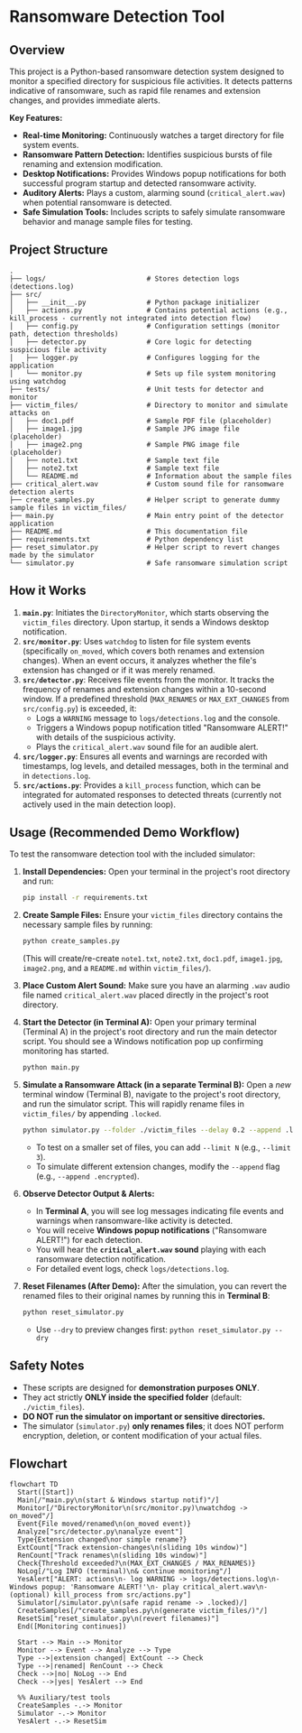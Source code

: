 # Ransomware Detection Tool

## Overview
This project is a Python-based ransomware detection system designed to monitor a specified directory for suspicious file activities. It detects patterns indicative of ransomware, such as rapid file renames and extension changes, and provides immediate alerts.

**Key Features:**
- **Real-time Monitoring:** Continuously watches a target directory for file system events.
- **Ransomware Pattern Detection:** Identifies suspicious bursts of file renaming and extension modification.
- **Desktop Notifications:** Provides Windows popup notifications for both successful program startup and detected ransomware activity.
- **Auditory Alerts:** Plays a custom, alarming sound (`critical_alert.wav`) when potential ransomware is detected.
- **Safe Simulation Tools:** Includes scripts to safely simulate ransomware behavior and manage sample files for testing.

## Project Structure

```
.
├── logs/                         # Stores detection logs (detections.log)
├── src/
│   ├── __init__.py               # Python package initializer
│   ├── actions.py                # Contains potential actions (e.g., kill_process - currently not integrated into detection flow)
│   ├── config.py                 # Configuration settings (monitor path, detection thresholds)
│   ├── detector.py               # Core logic for detecting suspicious file activity
│   ├── logger.py                 # Configures logging for the application
│   └── monitor.py                # Sets up file system monitoring using watchdog
├── tests/                        # Unit tests for detector and monitor
├── victim_files/                 # Directory to monitor and simulate attacks on
│   ├── doc1.pdf                  # Sample PDF file (placeholder)
│   ├── image1.jpg                # Sample JPG image file (placeholder)
│   ├── image2.png                # Sample PNG image file (placeholder)
│   ├── note1.txt                 # Sample text file
│   ├── note2.txt                 # Sample text file
│   └── README.md                 # Information about the sample files
├── critical_alert.wav            # Custom sound file for ransomware detection alerts
├── create_samples.py             # Helper script to generate dummy sample files in victim_files/
├── main.py                       # Main entry point of the detector application
├── README.md                     # This documentation file
├── requirements.txt              # Python dependency list
├── reset_simulator.py            # Helper script to revert changes made by the simulator
└── simulator.py                  # Safe ransomware simulation script
```

## How it Works

1.  **`main.py`**: Initiates the `DirectoryMonitor`, which starts observing the `victim_files` directory. Upon startup, it sends a Windows desktop notification.
2.  **`src/monitor.py`**: Uses `watchdog` to listen for file system events (specifically `on_moved`, which covers both renames and extension changes). When an event occurs, it analyzes whether the file's extension has changed or if it was merely renamed.
3.  **`src/detector.py`**: Receives file events from the monitor. It tracks the frequency of renames and extension changes within a 10-second window. If a predefined threshold (`MAX_RENAMES` or `MAX_EXT_CHANGES` from `src/config.py`) is exceeded, it:
    *   Logs a `WARNING` message to `logs/detections.log` and the console.
    *   Triggers a Windows popup notification titled "Ransomware ALERT!" with details of the suspicious activity.
    *   Plays the `critical_alert.wav` sound file for an audible alert.
4.  **`src/logger.py`**: Ensures all events and warnings are recorded with timestamps, log levels, and detailed messages, both in the terminal and in `detections.log`.
5.  **`src/actions.py`**: Provides a `kill_process` function, which can be integrated for automated responses to detected threats (currently not actively used in the main detection loop).

## Usage (Recommended Demo Workflow)

To test the ransomware detection tool with the included simulator:

1.  **Install Dependencies:**
    Open your terminal in the project's root directory and run:
    ```bash
    pip install -r requirements.txt
    ```

2.  **Create Sample Files:**
    Ensure your `victim_files` directory contains the necessary sample files by running:
    ```bash
    python create_samples.py
    ```
    (This will create/re-create `note1.txt`, `note2.txt`, `doc1.pdf`, `image1.jpg`, `image2.png`, and a `README.md` within `victim_files/`).

3.  **Place Custom Alert Sound:**
    Make sure you have an alarming `.wav` audio file named `critical_alert.wav` placed directly in the project's root directory.

4.  **Start the Detector (in Terminal A):**
    Open your primary terminal (Terminal A) in the project's root directory and run the main detector script. You should see a Windows notification pop up confirming monitoring has started.
    ```bash
    python main.py
    ```

5.  **Simulate a Ransomware Attack (in a separate Terminal B):**
    Open a *new* terminal window (Terminal B), navigate to the project's root directory, and run the simulator script. This will rapidly rename files in `victim_files/` by appending `.locked`.
    ```bash
    python simulator.py --folder ./victim_files --delay 0.2 --append .locked
    ```
    *   To test on a smaller set of files, you can add `--limit N` (e.g., `--limit 3`).
    *   To simulate different extension changes, modify the `--append` flag (e.g., `--append .encrypted`).

6.  **Observe Detector Output & Alerts:**
    *   In **Terminal A**, you will see log messages indicating file events and warnings when ransomware-like activity is detected.
    *   You will receive **Windows popup notifications** ("Ransomware ALERT!") for each detection.
    *   You will hear the **`critical_alert.wav` sound** playing with each ransomware detection notification.
    *   For detailed event logs, check `logs/detections.log`.

7.  **Reset Filenames (After Demo):**
    After the simulation, you can revert the renamed files to their original names by running this in **Terminal B**:
    ```bash
    python reset_simulator.py
    ```
    *   Use `--dry` to preview changes first: `python reset_simulator.py --dry`

## Safety Notes
- These scripts are designed for **demonstration purposes ONLY**.
- They act strictly **ONLY inside the specified folder** (default: `./victim_files`).
- **DO NOT run the simulator on important or sensitive directories.**
- The simulator (`simulator.py`) **only renames files**; it does NOT perform encryption, deletion, or content modification of your actual files. 

## Flowchart


```mermaid
flowchart TD
  Start([Start])
  Main[/"main.py\n(start & Windows startup notif)"/]
  Monitor[/"DirectoryMonitor\n(src/monitor.py)\nwatchdog -> on_moved"/]
  Event{File moved/renamed\n(on_moved event)}
  Analyze["src/detector.py\nanalyze event"]
  Type{Extension changed\nor simple rename?}
  ExtCount["Track extension-changes\n(sliding 10s window)"]
  RenCount["Track renames\n(sliding 10s window)"]
  Check{Threshold exceeded?\n(MAX_EXT_CHANGES / MAX_RENAMES)}
  NoLog[/"Log INFO (terminal)\n& continue monitoring"/]
  YesAlert["ALERT: actions\n- log WARNING -> logs/detections.log\n- Windows popup: 'Ransomware ALERT!'\n- play critical_alert.wav\n- (optional) kill_process from src/actions.py"]
  Simulator[/simulator.py\n(safe rapid rename -> .locked)/]
  CreateSamples[/"create_samples.py\n(generate victim_files/)"/]
  ResetSim["reset_simulator.py\n(revert filenames)"]
  End([Monitoring continues])

  Start --> Main --> Monitor
  Monitor --> Event --> Analyze --> Type
  Type -->|extension changed| ExtCount --> Check
  Type -->|renamed| RenCount --> Check
  Check -->|no| NoLog --> End
  Check -->|yes| YesAlert --> End

  %% Auxiliary/test tools
  CreateSamples -.-> Monitor
  Simulator -.-> Monitor
  YesAlert -.-> ResetSim
